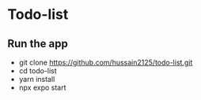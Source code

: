 # Todo-list
## Run the app

- git clone https://github.com/hussain2125/todo-list.git
- cd todo-list
- yarn install
- npx expo start
